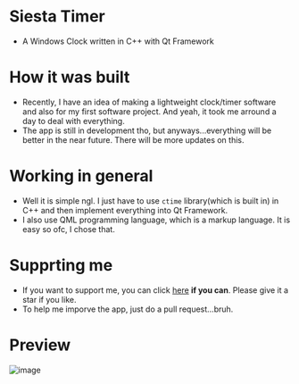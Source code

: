 # Siesta Timer
- A Windows Clock written in C++ with Qt Framework
# How it was built
- Recently, I have an idea of making a lightweight clock/timer software and also for my first software project. And yeah, it took me arround a day to deal with everything.
- The app is still in development tho, but anyways...everything will be better in the near future. There will be more updates on this.
# Working in general
- Well it is simple ngl. I just have to use `ctime` library(which is built in) in C++ and then implement everything into Qt Framework.
- I also use QML programming language, which is a markup language. It is easy so ofc, I chose that.
# Supprting me
- If you want to support me, you can click [here](https://pbaodoge-siesta.ml/donate.html) **if you can**. Please give it a star if you like.
- To help me imporve the app, just do a pull request...bruh.
# Preview
![image](https://pbaodoge-siesta.ml/projects/siestatimer/screenshot.png)
